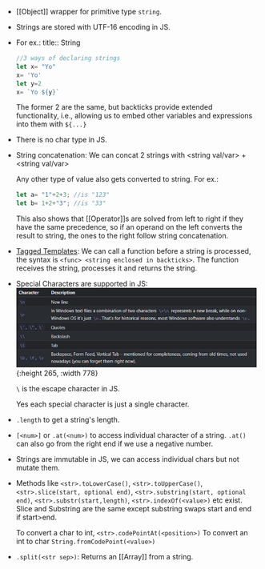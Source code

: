 - [[Object]] wrapper for primitive type ``string``.
- Strings are stored with UTF-16 encoding in JS.
- For ex.:
  title:: String
  ```js
  //3 ways of declaring strings
  let x= "Yo"
  x= 'Yo'
  let y=2
  x= `Yo ${y}`
  ```
  The former 2 are the same, but backticks provide extended functionality, i.e., allowing us to embed other variables and expressions into them with ``${...}``
- There is no char type in JS.
- String concatenation:
  We can concat 2 strings with <string val/var> + <string val/var>
  
  Any other type of value also gets converted to string.
  For ex.:
  ```js
  let a= "1"+2+3; //is "123"
  let b= 1+2+"3"; //is "33"
  ```
  This also shows that [[Operator]]s are solved from left to right if they have the same precedence, so if an operand on the left converts the result to string, the ones to the right follow string concatenation.
- [Tagged Templates](https://developer.mozilla.org/en-US/docs/Web/JavaScript/Reference/Template_literals#tagged_templates): 
  We can call a function before a string is processed, the syntax is ``<func> <string enclosed in backticks>``. The function receives the string, processes it and returns the string.
- Special Characters are supported in JS:
  ![image.png](../assets/image_1685814128037_0.png){:height 265, :width 778}
  
  ``\`` is the escape character in JS. 
  
  Yes each special character is just a single character.
- ``.length`` to get a string's length.
- ``[<num>]`` or ``.at(<num>)`` to access individual character of a string. ``.at()`` can also go from the right end if we use a negative number.
- Strings are immutable in JS, we can access individual chars but not mutate them.
- Methods like ``<str>.toLowerCase()``, ``<str>.toUpperCase()``, ``<str>.slice(start, optional end)``, ``<str>.substring(start, optional end)``, ``<str>.substr(start,length)``, ``<str>.indexOf(<value>)`` etc exist.  
  Slice and Substring are the same except substring swaps start and end if start>end.
  
  To convert a char to int, 
  ``<str>.codePointAt(<position>)``
  To convert an int to char
  ``String.fromCodePoint(<value>)``
- ``.split(<str sep>)``: Returns an [[Array]] from a string.